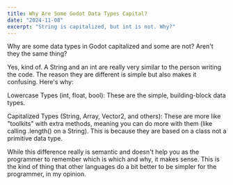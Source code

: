 ```yaml
---
title: Why Are Some Godot Data Types Capital?
date: "2024-11-08"
excerpt: "String is capitalized, but int is not. Why?"
---
```


Why are some data types in Godot capitalized and some are not? Aren't they the same thing?

Yes, kind of. A String and an int are really very similar to the person writing the code. The reason they are different is simple but also makes it confusing. Here's why:

Lowercase Types (int, float, bool): These are the simple, building-block data types.

Capitalized Types (String, Array, Vector2, and others): These are more like "toolkits" with extra methods, meaning you can do more with them (like calling .length() on a String). This is because they are based on a class not a primitive data type.

While this difference really is semantic and doesn't help you as the programmer to remember which is which and why, it makes sense. This is the kind of thing that other languages do a bit better to be simpler for the programmer, in my opinion.
